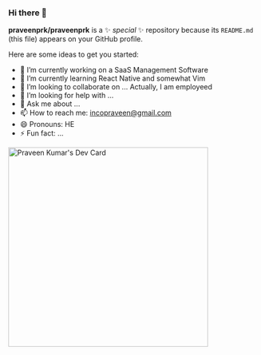 ### Hi there 👋


**praveenprk/praveenprk** is a ✨ _special_ ✨ repository because its `README.md` (this file) appears on your GitHub profile.

Here are some ideas to get you started:

- 🔭 I’m currently working on a SaaS Management Software
- 🌱 I’m currently learning React Native and somewhat Vim 
- 👯 I’m looking to collaborate on ... Actually, I am employeed
- 🤔 I’m looking for help with ...
- 💬 Ask me about ...
- 📫 How to reach me: incopraveen@gmail.com
- 😄 Pronouns: HE
- ⚡ Fun fact: ...

<a href="https://app.daily.dev/praveenbharatsagar"><img src="https://api.daily.dev/devcards/0c2ffc9bb8fe4789af8a9156ed9d6316.png?r=14n" width="400" alt="Praveen Kumar's Dev Card"/></a>
